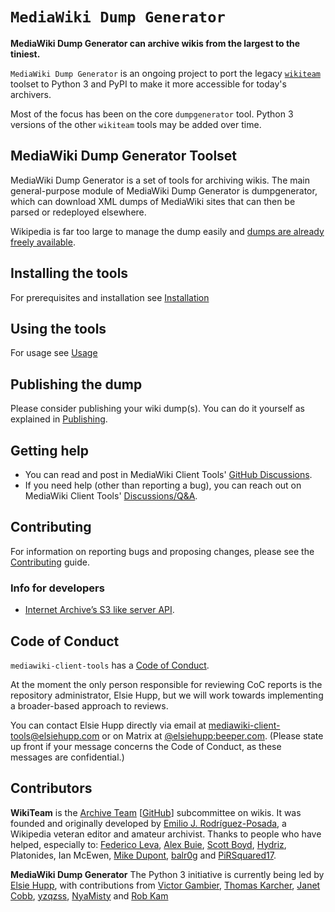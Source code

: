 # `MediaWiki Dump Generator`

**MediaWiki Dump Generator can archive wikis from the largest to the tiniest.**

`MediaWiki Dump Generator` is an ongoing project to port the legacy [`wikiteam`](https://github.com/WikiTeam/wikiteam) toolset to Python 3 and PyPI to make it more accessible for today's archivers.

Most of the focus has been on the core `dumpgenerator` tool. Python 3 versions of the other `wikiteam` tools may be added over time.

## MediaWiki Dump Generator Toolset

MediaWiki Dump Generator is a set of tools for archiving wikis. The main general-purpose module of MediaWiki Dump Generator is dumpgenerator, which can download XML dumps of MediaWiki sites that can then be parsed or redeployed elsewhere.

Wikipedia is far too large to manage the dump easily and [dumps are already freely available](https://en.wikipedia.org/wiki/Wikipedia:Database_download#Where_do_I_get_the_dumps?).

## Installing the tools

For prerequisites and installation see [Installation](./INSTALLATION.md)

## Using the tools

For usage see [Usage](./USAGE.md)

## Publishing the dump

Please consider publishing your wiki dump(s). You can do it yourself as explained in [Publishing](./PUBLISHING.md).

## Getting help

* You can read and post in MediaWiki Client Tools' [GitHub Discussions]( https://github.com/orgs/mediawiki-client-tools/discussions).
* If you need help (other than reporting a bug), you can reach out on MediaWiki Client Tools' [Discussions/Q&A](https://github.com/orgs/mediawiki-client-tools/discussions/categories/q-a).

## Contributing

For information on reporting bugs and proposing changes, please see the [Contributing](./CONTRIBUTING.md) guide.

### Info for developers

* [Internet Archive’s S3 like server API](https://archive.org/developers/ias3.html).

## Code of Conduct

`mediawiki-client-tools` has a [Code of Conduct](./CODE_OF_CONDUCT.md).

At the moment the only person responsible for reviewing CoC reports is the repository administrator, Elsie Hupp, but we will work towards implementing a broader-based approach to reviews.

You can contact Elsie Hupp directly via email at [mediawiki-client-tools@elsiehupp.com](mailto:mediawiki-client-tools@elsiehupp.com) or on Matrix at [@elsiehupp:beeper.com](https://matrix.to/#/@elsiehupp:beeper.com). (Please state up front if your message concerns the Code of Conduct, as these messages are confidential.)

## Contributors

**WikiTeam** is the [Archive Team](http://www.archiveteam.org) [[GitHub](https://github.com/ArchiveTeam)] subcommittee on wikis.
It was founded and originally developed by [Emilio J. Rodríguez-Posada](https://github.com/emijrp), a Wikipedia veteran editor and amateur archivist. Thanks to people who have helped, especially to: [Federico Leva](https://github.com/nemobis), [Alex Buie](https://github.com/ab2525), [Scott Boyd](http://www.sdboyd56.com), [Hydriz](https://github.com/Hydriz), Platonides, Ian McEwen, [Mike Dupont](https://github.com/h4ck3rm1k3), [balr0g](https://github.com/balr0g) and [PiRSquared17](https://github.com/PiRSquared17).

**MediaWiki Dump Generator**
The Python 3 initiative is currently being led by [Elsie Hupp](https://github.com/elsiehupp), with contributions from [Victor Gambier](https://github.com/vgambier), [Thomas Karcher](https://github.com/t-karcher), [Janet Cobb](https://github.com/randomnetcat), [yzqzss](https://github.com/yzqzss), [NyaMisty](https://github.com/NyaMisty) and [Rob Kam](https://github.com/robkam)
